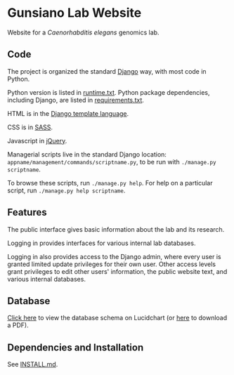 # Gunsiano Lab Website

Website for a *Caenorhabditis elegans* genomics lab.


## Code

The project is organized the standard
[Django](https://www.djangoproject.com/) way, with most code in Python.

Python version is listed in [runtime.txt](runtime.txt).
Python package dependencies, including Django,
are listed in [requirements.txt](requirements.txt).

HTML is in the
[Django template language](https://docs.djangoproject.com/en/dev/topics/templates/).

CSS is in [SASS](http://sass-lang.com/).

Javascript in [jQuery](http://jquery.com/).

Managerial scripts live in the standard Django location:
`appname/management/commands/scriptname.py`, to be run with
`./manage.py scriptname`.

To browse these scripts, run `./manage.py help`.
For help on a particular script, run `./manage.py help scriptname`.


## Features

The public interface gives basic information about the lab and its research.

Logging in provides interfaces for various internal lab databases.

Logging in also provides access to the Django admin, where every user
is granted limited update privileges for their own user.
Other access levels grant privileges to edit other users' information,
the public website text, and various internal databases.


## Database

[Click here](https://www.lucidchart.com/documents/view/149b1a73-c8c0-46cf-bc42-2841b784b69a)
to view the database schema on Lucidchart
(or [here](https://www.lucidchart.com/publicSegments/view/3ce8642d-6d2d-4157-9c5e-e9bdd71d881e/image.pdf)
to download a PDF).


## Dependencies and Installation

See [INSTALL.md](INSTALL.md).
